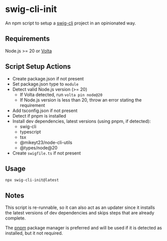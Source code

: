 # swig-cli-init

An npm script to setup a [swig-cli](https://github.com/mikey-t/swig) project in an opinionated way.

## Requirements

Node.js >= 20 or [Volta](https://docs.volta.sh/guide/getting-started)

## Script Setup Actions

- Create package.json if not present
- Set package.json type to `module`
- Detect valid Node.js version (>= 20)
  - If Volta detected, run `volta pin node@20`
  - If Node.js version is less than 20, throw an error stating the requirement
- Add tsconfig.json if not present
- Detect if pnpm is installed
- Install dev dependencies, latest versions (using pnpm, if detected):
  - swig-cli
  - typescript
  - tsx
  - @mikeyt23/node-cli-utils
  - @types/node@20
- Create `swigfile.ts` if not present

## Usage

```
npx swig-cli-init@latest
```

## Notes

This script is re-runnable, so it can also act as an updater since it installs the latest versions of dev dependencies and skips steps that are already complete.

The [pnpm](https://pnpm.io/installation) package manager is preferred and will be used if it is detected as installed, but it not required.
